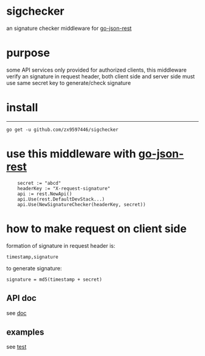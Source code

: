 # sigchecker
an signature checker middleware for [go-json-rest]( https://github.com/ant0ine/go-json-rest )

# purpose
some API services only provided for authorized clients, this middleware verify an signature in request header, both client side and server side must use same secret key to generate/check signature

# install
--------------

	go get -u github.com/zx9597446/sigchecker

# use this middleware with [go-json-rest](https://github.com/ant0ine/go-json-rest)

```
	secret := "abcd"
	headerKey := "X-request-signature"
	api := rest.NewApi()
	api.Use(rest.DefaultDevStack...)
	api.Use(NewSignatureChecker(headerKey, secret))
```

# how to make request on client side

formation of signature in request header is:

	timestamp,signature

to generate signature:

	signature = md5(timestamp + secret)


API doc
------------
see [doc](http://godoc.org/github.com/zx9597446/sigchecker)

examples
-----------
see [test](http://github.com/zx9597446/sigchecker/blob/master/checker_test.go)
